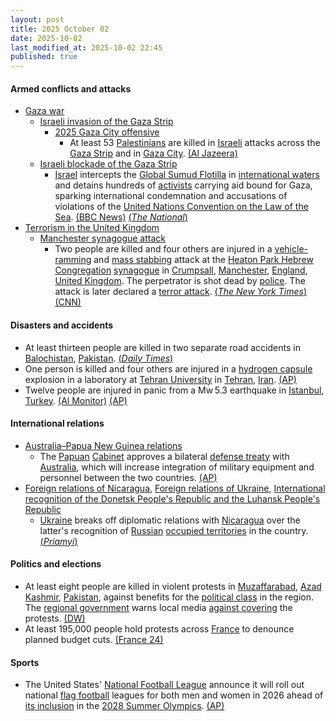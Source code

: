 ```yaml
---
layout: post
title: 2025 October 02
date: 2025-10-02
last_modified_at: 2025-10-02 22:45
published: true
---
```



#### Armed conflicts and attacks

* [Gaza war](https://en.wikipedia.org/wiki/Gaza_war "Gaza war")
  * [Israeli invasion of the Gaza Strip](https://en.wikipedia.org/wiki/Israeli_invasion_of_the_Gaza_Strip "Israeli invasion of the Gaza Strip")
    * [2025 Gaza City offensive](https://en.wikipedia.org/wiki/2025_Gaza_City_offensive "2025 Gaza City offensive")
      * At least 53 [Palestinians](https://en.wikipedia.org/wiki/Palestinians "Palestinians") are killed in [Israeli](https://en.wikipedia.org/wiki/Israel_Defense_Forces "Israel Defense Forces") attacks across the [Gaza Strip](https://en.wikipedia.org/wiki/Gaza_Strip "Gaza Strip") and in [Gaza City](https://en.wikipedia.org/wiki/Gaza_City "Gaza City"). [(Al Jazeera)](https://www.aljazeera.com/amp/news/2025/10/2/israel-threatens-all-staying-in-gaza-city-kills-at-least-13-in-enclave)
  * [Israeli blockade of the Gaza Strip](https://en.wikipedia.org/wiki/Israeli_blockade_of_the_Gaza_Strip_%282023%E2%80%93present%29 "Israeli blockade of the Gaza Strip (2023–present)")
    * [Israel](https://en.wikipedia.org/wiki/Israel "Israel") intercepts the [Global Sumud Flotilla](https://en.wikipedia.org/wiki/Global_Sumud_Flotilla "Global Sumud Flotilla") in [international waters](https://en.wikipedia.org/wiki/International_waters "International waters") and detains hundreds of [activists](https://en.wikipedia.org/wiki/Activists "Activists") carrying aid bound for Gaza, sparking international condemnation and accusations of violations of the [United Nations Convention on the Law of the Sea](https://en.wikipedia.org/wiki/United_Nations_Convention_on_the_Law_of_the_Sea "United Nations Convention on the Law of the Sea"). [(BBC News)](https://www.bbc.com/news/articles/c0lk292jww4o) [(*The National*)](https://www.thenationalnews.com/news/mena/2025/10/02/nations-condemn-israels-interception-of-gaza-aid-flotilla/)
* [Terrorism in the United Kingdom](https://en.wikipedia.org/wiki/Terrorism_in_the_United_Kingdom "Terrorism in the United Kingdom")
  * [Manchester synagogue attack](https://en.wikipedia.org/wiki/Manchester_synagogue_attack "Manchester synagogue attack")
    * Two people are killed and four others are injured in a [vehicle-ramming](https://en.wikipedia.org/wiki/Vehicle-ramming_attack "Vehicle-ramming attack") and [mass stabbing](https://en.wikipedia.org/wiki/Mass_stabbing "Mass stabbing") attack at the [Heaton Park Hebrew Congregation](https://en.wikipedia.org/wiki/Heaton_Park_Hebrew_Congregation "Heaton Park Hebrew Congregation") [synagogue](https://en.wikipedia.org/wiki/Synagogue "Synagogue") in [Crumpsall](https://en.wikipedia.org/wiki/Crumpsall "Crumpsall"), [Manchester](https://en.wikipedia.org/wiki/Manchester "Manchester"), [England](https://en.wikipedia.org/wiki/England "England"), [United Kingdom](https://en.wikipedia.org/wiki/United_Kingdom "United Kingdom"). The perpetrator is shot dead by [police](https://en.wikipedia.org/wiki/Greater_Manchester_Police "Greater Manchester Police"). The attack is later declared a [terror attack](https://en.wikipedia.org/wiki/Terrorism "Terrorism"). [(*The New York Times*)](https://www.nytimes.com/2025/10/02/world/europe/uk-manchester-synagogue-attack.html) [(CNN)](https://www.cnn.com/world/live-news/manchester-uk-synagogue-attack-10-02-25)

#### Disasters and accidents

* At least thirteen people are killed in two separate road accidents in [Balochistan](https://en.wikipedia.org/wiki/Balochistan "Balochistan"), [Pakistan](https://en.wikipedia.org/wiki/Pakistan "Pakistan"). [(*Daily Times*)](https://dailytimes.com.pk/1377636/at-least-13-dead-in-separate-bus-crashes-in-balochistan-karachi/)
* One person is killed and four others are injured in a [hydrogen capsule](https://en.wikipedia.org/wiki/Fuel_cell "Fuel cell") explosion in a laboratory at [Tehran University](https://en.wikipedia.org/wiki/Tehran_University "Tehran University") in [Tehran](https://en.wikipedia.org/wiki/Tehran "Tehran"), [Iran](https://en.wikipedia.org/wiki/Iran "Iran"). [(AP)](https://apnews.com/article/iran-explosion-college-death-casualty-a6b6b93e226b1c54d268a002ac4ad7ee)
* Twelve people are injured in panic from a Mw 5.3 earthquake in [Istanbul](https://en.wikipedia.org/wiki/Istanbul "Istanbul"), [Turkey](https://en.wikipedia.org/wiki/Turkey "Turkey"). [(Al Monitor)](https://www.al-monitor.com/originals/2025/10/turkey-istanbul-jolted-53-magnitude-earthquake-no-casualties-reported) [(AP)](https://apnews.com/article/turkey-istanbul-earthquake-schools-evacuated-aa075d8c01185c2ebf14077ed25e28b2)

#### International relations

* [Australia–Papua New Guinea relations](https://en.wikipedia.org/wiki/Australia%E2%80%93Papua_New_Guinea_relations "Australia–Papua New Guinea relations")
  * The [Papuan](https://en.wikipedia.org/wiki/Papua_New_Guinea "Papua New Guinea") [Cabinet](https://en.wikipedia.org/wiki/National_Executive_Council "National Executive Council") approves a bilateral [defense treaty](https://en.wikipedia.org/wiki/Defense_treaty "Defense treaty") with [Australia](https://en.wikipedia.org/wiki/Australia "Australia"), which will increase integration of military equipment and personnel between the two countries. [(AP)](https://apnews.com/article/australia-papua-new-guinea-defense-security-treaty-4e66ff5ae097ec0391775b121cffbb31)
* [Foreign relations of Nicaragua](https://en.wikipedia.org/wiki/Foreign_relations_of_Nicaragua "Foreign relations of Nicaragua"), [Foreign relations of Ukraine](https://en.wikipedia.org/wiki/Foreign_relations_of_Ukraine "Foreign relations of Ukraine"), [International recognition of the Donetsk People's Republic and the Luhansk People's Republic](https://en.wikipedia.org/wiki/International_recognition_of_the_Donetsk_People%27s_Republic_and_the_Luhansk_People%27s_Republic "International recognition of the Donetsk People's Republic and the Luhansk People's Republic")
  * [Ukraine](https://en.wikipedia.org/wiki/Ukraine "Ukraine") breaks off diplomatic relations with [Nicaragua](https://en.wikipedia.org/wiki/Nicaragua "Nicaragua") over the latter's recognition of [Russian](https://en.wikipedia.org/wiki/Russia "Russia") [occupied territories](https://en.wikipedia.org/wiki/Russian-occupied_territories_of_Ukraine "Russian-occupied territories of Ukraine") in the country. [(*Priamyi*)](https://prm.ua/en/ukraine-breaks-off-diplomatic-relations-with-nicaragua/)

#### Politics and elections

* At least eight people are killed in violent protests in [Muzaffarabad](https://en.wikipedia.org/wiki/Muzaffarabad "Muzaffarabad"), [Azad Kashmir](https://en.wikipedia.org/wiki/Azad_Kashmir "Azad Kashmir"), [Pakistan](https://en.wikipedia.org/wiki/Pakistan "Pakistan"), against benefits for the [political class](https://en.wikipedia.org/wiki/Political_class "Political class") in the region. The [regional government](https://en.wikipedia.org/wiki/Government_of_Azad_Kashmir "Government of Azad Kashmir") warns local media [against covering](https://en.wikipedia.org/wiki/Censorship_in_Pakistan "Censorship in Pakistan") the protests. [(DW)](https://www.dw.com/en/pakistan-kashmir-unrest-leaves-8-dead/a-74223546)
* At least 195,000 people hold protests across [France](https://en.wikipedia.org/wiki/France "France") to denounce planned budget cuts. [(France 24)](https://www.france24.com/en/europe/20251002-anti-government-protests-france)

#### Sports

* The United States' [National Football League](https://en.wikipedia.org/wiki/National_Football_League "National Football League") announce it will roll out national [flag football](https://en.wikipedia.org/wiki/Flag_football "Flag football") leagues for both men and women in 2026 ahead of [its inclusion](https://en.wikipedia.org/wiki/Flag_football_at_the_Summer_Olympics "Flag football at the Summer Olympics") in the [2028 Summer Olympics](https://en.wikipedia.org/wiki/2028_Summer_Olympics "2028 Summer Olympics"). [(AP)](https://apnews.com/article/goodell-flag-football-nfl-mexico-city-f556067f67b161eca8e48147181660c7)
